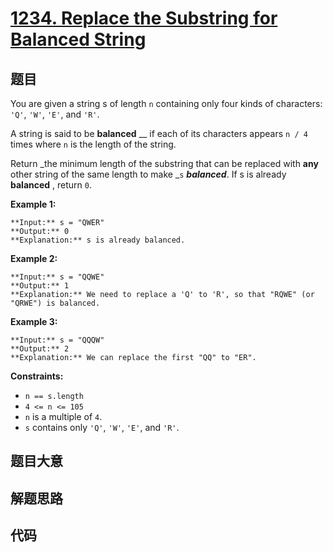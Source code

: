 # [1234. Replace the Substring for Balanced String](https://leetcode.com/problems/replace-the-substring-for-balanced-string)

## 题目

You are given a string s of length `n` containing only four kinds of
characters: `'Q'`, `'W'`, `'E'`, and `'R'`.

A string is said to be **balanced** __ if each of its characters appears `n /
4` times where `n` is the length of the string.

Return _the minimum length of the substring that can be replaced with **any**
other string of the same length to make _`s` _**balanced**_. If s is already
**balanced** , return `0`.



**Example 1:**

    
    
    **Input:** s = "QWER"
    **Output:** 0
    **Explanation:** s is already balanced.
    

**Example 2:**

    
    
    **Input:** s = "QQWE"
    **Output:** 1
    **Explanation:** We need to replace a 'Q' to 'R', so that "RQWE" (or "QRWE") is balanced.
    

**Example 3:**

    
    
    **Input:** s = "QQQW"
    **Output:** 2
    **Explanation:** We can replace the first "QQ" to "ER". 
    



**Constraints:**

  * `n == s.length`
  * `4 <= n <= 105`
  * `n` is a multiple of `4`.
  * `s` contains only `'Q'`, `'W'`, `'E'`, and `'R'`.


## 题目大意

## 解题思路

## 代码

```javascript

```
